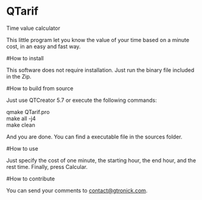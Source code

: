 # QTarif
Time value calculator

This little program let you know the value of your time based on a minute cost, in an easy and fast way. 

#How to install

This software does not require installation. Just run the binary file included in the Zip.

#How to build from source

Just use QTCreator 5.7 or execute the following commands:

 qmake QTarif.pro  
 make all -j4  
 make clean  

And you are done. You can find a executable file in the sources folder. 

#How to use

Just specify the cost of one minute, the starting hour, the end hour, and the rest time. Finally, press Calcular. 

#How to contribute

You can send your comments to contact@gtronick.com. 

